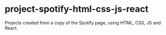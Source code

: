 # project-spotify-html-css-js-react
Projects created from a copy of the Spotify page, using HTML, CSS, JS and React.
